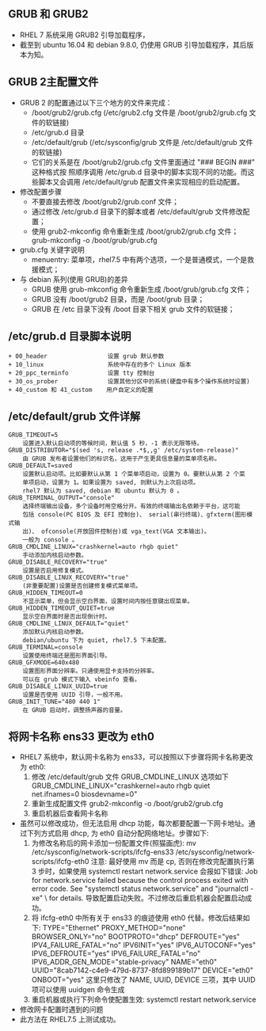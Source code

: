 
## GRUB 和 GRUB2
- RHEL 7 系统采用 GRUB2 引导加载程序，
- 截至到 ubuntu 16.04 和 debian 9.8.0, 仍使用 GRUB 引导加载程序，其后版本为知。

## GRUB 2主配置文件
- GRUB 2 的配置通过以下三个地方的文件来完成：
    + /boot/grub2/grub.cfg (/etc/grub2.cfg 文件是 /boot/grub2/grub.cfg 文件的软链接)
    + /etc/grub.d 目录
    + /etc/default/grub (/etc/sysconfig/grub 文件是 /etc/default/grub 文件的软链接)
    + 它们的关系是在 /boot/grub2/grub.cfg 文件里面通过 "### BEGIN   ###" 这种格式按
    照顺序调用 /etc/grub.d 目录中的脚本实现不同的功能。而这些脚本又会调用 /etc/default/grub
    配置文件来实现相应的启动配置。
- 修改配置步骤
    + 不要直接去修改 /boot/grub2/grub.conf 文件；
    + 通过修改 /etc/grub.d 目录下的脚本或者 /etc/default/grub 文件修改配置；
    + 使用 grub2-mkconfig 命令重新生成 /boot/grub2/grub.cfg 文件；
            grub-mkconfig -o /boot/grub/grub.cfg
- grub.cfg 关键字说明
    + menuentry: 菜单项，rhel7.5 中有两个选项，一个是普通模式，一个是救援模式；
- 与 debian 系列(使用 GRUB)的差异
    + GRUB 使用 grub-mkconfig 命令重新生成 /boot/grub/grub.cfg 文件；
    + GRUB 没有 /boot/grub2 目录，而是 /boot/grub 目录；
    + GRUB 在 /etc 目录下没有 /boot 目录下相关 grub 文件的软链接；
    
## /etc/grub.d 目录脚本说明
	+ 00_header                 设置 grub 默认参数
	+ 10_linux                  系统中存在的多个 Linux 版本
	+ 20_ppc_terminfo           设置 tty 控制台
	+ 30_os_prober              设置其他分区中的系统(硬盘中有多个操作系统时设置)
	+ 40_custom 和 41_custom    用户自定义的配置

## /etc/default/grub 文件详解
    GRUB_TIMEOUT=5
        设置进入默认启动项的等候时间，默认值 5 秒，-1 表示无限等待。
    GRUB_DISTRIBUTOR="$(sed 's, release .*$,,g' /etc/system-release)"
        由 GRUB 发布者设置他们的标识名，这用于产生更具信息量的菜单项名称。
    GRUB_DEFAULT=saved
        设置默认启动项。比如要默认从第 1 个菜单项启动，设置为 0。要默认从第 2 个菜
        单项启动，设置为 1。如果设置为 saved, 则默认为上次启动项。
        rhel7 默认为 saved, debian 和 ubuntu 默认为 0 。
    GRUB_TERMINAL_OUTPUT="console"
        选择终端输出设备，多个设备时用空格分开。有效的终端输出名依赖于平台，这可能
        包括 console(PC BIOS 及 EFI 控制台)、 serial(串行终端)、gfxterm(图形模式输
        出)、 ofconsole(开放固件控制台)或 vga_text(VGA 文本输出)。
        一般为 console 。
    GRUB_CMDLINE_LINUX="crashkernel=auto rhgb quiet"
        手动添加内核启动参数。
    GRUB_DISABLE_RECOVERY="true"
        设置是否启用修复模式。
    GRUB_DISABLE_LINUX_RECOVERY="true"
        (非重要配置)设置是否创建修复模式菜单项。
    GRUB_HIDDEN_TIMEOUT=0
        不显示菜单，但会显示空白界面，设置时间内按任意键出现菜单。
    GRUB_HIDDEN_TIMEOUT_QUIET=true
        显示空白界面时是否出现倒计时。
    GRUB_CMDLINE_LINUX_DEFAULT="quiet"
        添加默认内核启动参数。
        debian/ubuntu 下为 quiet, rhel7.5 下未配置。
    GRUB_TERMINAL=console
        设置使用终端还是图形界面引导。
    GRUB_GFXMODE=640x480
        设置图形界面分辨率。只通使用显卡支持的分辨率。
        可以在 grub 模式下输入 vbeinfo 查看。
    GRUB_DISABLE_LINUX_UUID=true
        设置是否使用 UUID 引导，一般不用。
    GRUB_INIT_TUNE="480 440 1"
        在 GRUB 启动时，调整扬声器的音量。
        
## 将网卡名称 ens33 更改为 eth0
- RHEL7 系统中，默认网卡名称为 ens33，可以按照以下步骤将网卡名称更改为 eth0:
    1. 修改 /etc/default/grub 文件 GRUB_CMDLINE_LINUX 选项如下
            GRUB_CMDLINE_LINUX="crashkernel=auto rhgb quiet net.ifnames=0 biosdevname=0"
    2. 重新生成配置文件
            grub2-mkconfig -o /boot/grub2/grub.cfg
    3. 重启机器后查看网卡名称
- 虽然可以修改成功，但无法启用 dhcp 功能，每次都要配置一下网卡地址。通过下列方式启用 
  dhcp, 为 eth0 自动分配网络地址。步骤如下:
    1. 为修改名称后的网卡添加一份配置文件(照猫画虎):
            mv /etc/sysconfig/network-scripts/ifcfg-ens33 /etc/sysconfig/network-scripts/ifcfg-eth0
    注意: 最好使用 mv 而是 cp, 否则在修改完配置执行第 3 步时，如果使用 
            systemctl restart network.service
    会报如下错误:
            Job for network.service failed because the control process exited with \
            error code. See "systemctl status network.service" and "journalctl -xe" \ 
            for details.
    导致配置启动失败。不过修改后重启机器会配置启动成功。
    2. 将 ifcfg-eth0 中所有关于 ens33 的痕迹使用 eth0 代替。修改后结果如下:
            TYPE="Ethernet"
            PROXY_METHOD="none"
            BROWSER_ONLY="no"
            BOOTPROTO="dhcp"
            DEFROUTE="yes"
            IPV4_FAILURE_FATAL="no"
            IPV6INIT="yes"
            IPV6_AUTOCONF="yes"
            IPV6_DEFROUTE="yes"
            IPV6_FAILURE_FATAL="no"
            IPV6_ADDR_GEN_MODE="stable-privacy"
            NAME="eth0"
            UUID="8cab7142-c4e9-479d-8737-8fd899189b17"
            DEVICE="eth0"
            ONBOOT="yes"
    这里只修改了 NAME, UUID, DEVICE 三项，其中 UUID 项可以使用 uuidgen 命令生成
    3. 重启机器或执行下列命令使配置生效:
            systemctl restart network.service
- 修改网卡配置时遇到的问题
- 此方法在 RHEL7.5 上测试成功。